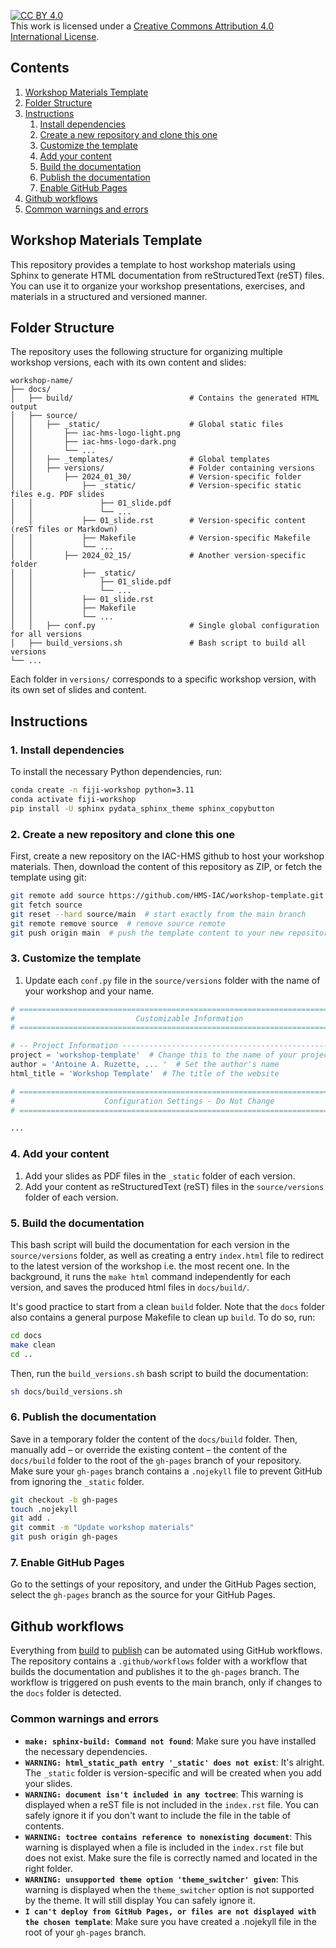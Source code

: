 [![CC BY 4.0][cc-by-shield]][cc-by]  
This work is licensed under a [Creative Commons Attribution 4.0 International License][cc-by].  

[cc-by]: http://creativecommons.org/licenses/by/4.0/  
[cc-by-shield]: https://img.shields.io/badge/License-CC%20BY%204.0-lightgrey.svg  

## Contents

1. [Workshop Materials Template](#workshop-materials-template)
2. [Folder Structure](#folder-structure)
3. [Instructions](#instructions)
   1. [Install dependencies](#1-install-dependencies)
   2. [Create a new repository and clone this one](#2-create-a-new-repository-and-clone-this-one)
   3. [Customize the template](#3-customize-the-template)
   4. [Add your content](#4-add-your-content)
   5. [Build the documentation](#5-build-the-documentation)
   6. [Publish the documentation](#6-publish-the-documentation)
   7. [Enable GitHub Pages](#7-enable-github-pages)
4. [Github workflows](#8-github-workflows)
5. [Common warnings and errors](#9-common-warnings-and-errors)


## Workshop Materials Template <a name="workshop-materials-template"></a>

This repository provides a template to host workshop materials using Sphinx to generate HTML documentation from reStructuredText (reST) files. You can use it to organize your workshop presentations, exercises, and materials in a structured and versioned manner.

## Folder Structure <a name="folder-structure"></a>

The repository uses the following structure for organizing multiple workshop versions, each with its own content and slides:
    
```plaintext
workshop-name/
├── docs/
│   ├── build/                          # Contains the generated HTML output
│   ├── source/
│   │   ├── _static/                    # Global static files
│   │       ├── iac-hms-logo-light.png
│   │       ├── iac-hms-logo-dark.png
│   │       └── ...
│   │   ├── _templates/                 # Global templates
│   │   ├── versions/                   # Folder containing versions
│   │       ├── 2024_01_30/             # Version-specific folder
│   │           ├── _static/            # Version-specific static files e.g. PDF slides
│   │               ├── 01_slide.pdf
│   │               └── ...
│   │           ├── 01_slide.rst        # Version-specific content (reST files or Markdown)
│   │           ├── Makefile            # Version-specific Makefile
│   │           └── ...
│   │       ├── 2024_02_15/             # Another version-specific folder
│   │           ├── _static/
│   │               ├── 01_slide.pdf
│   │               └── ...
│   │           ├── 01_slide.rst
│   │           ├── Makefile
│   │           └── ...
│   │   ├── conf.py                     # Single global configuration for all versions
│   ├── build_versions.sh               # Bash script to build all versions
└── ...
```

Each folder in `versions/` corresponds to a specific workshop version, with its own set of slides and content.

## Instructions <a name="instructions"></a>

### 1. Install dependencies <a name="1-install-dependencies"></a>

To install the necessary Python dependencies, run:

```bash
conda create -n fiji-workshop python=3.11
conda activate fiji-workshop
pip install -U sphinx pydata_sphinx_theme sphinx_copybutton
```

### 2. Create a new repository and clone this one <a name="2-create-a-new-repository-and-clone-this-one"></a>

First, create a new repository on the IAC-HMS github to host your workshop materials. Then, download the content of this repository as ZIP, or fetch the template using git:

```bash
git remote add source https://github.com/HMS-IAC/workshop-template.git
git fetch source
git reset --hard source/main  # start exactly from the main branch
git remote remove source  # remove source remote
git push origin main  # push the template content to your new repository; only force the push for the first time
```

### 3. Customize the template <a name="3-customize-the-template"></a>

1. Update each `conf.py` file in the `source/versions` folder with the name of your workshop and your name.

```python
# =============================================================================
#                           Customizable Information
# =============================================================================

# -- Project Information -----------------------------------------------------
project = 'workshop-template'  # Change this to the name of your project
author = 'Antoine A. Ruzette, ... '  # Set the author's name
html_title = 'Workshop Template'  # The title of the website

# =============================================================================
#                    Configuration Settings - Do Not Change
# =============================================================================

...

```

### 4. Add your content <a name="4-add-your-content"></a>

1. Add your slides as PDF files in the `_static` folder of each version.
2. Add your content as reStructuredText (reST) files in the `source/versions` folder of each version.

### 5. Build the documentation <a name="5-build-the-documentation"></a>

This bash script will build the documentation for each version in the `source/versions` folder, as well as creating a entry `index.html` file to redirect to the latest version of the workshop i.e. the most recent one. In the background, it runs the `make html` command independently for each version, and saves the produced html files in `docs/build/`.

It's good practice to start from a clean `build` folder. Note that the `docs` folder also contains a general purpose Makefile to clean up `build`. To do so, run:

```bash
cd docs
make clean
cd ..
```

Then, run the `build_versions.sh` bash script to build the documentation:

```bash
sh docs/build_versions.sh
```

### 6. Publish the documentation <a name="6-publish-the-documentation"></a>

Save in a temporary folder the content of the `docs/build` folder. Then, manually add – or override the existing content – the content of the `docs/build` folder to the root of the `gh-pages` branch of your repository. Make sure your `gh-pages` branch contains a `.nojekyll` file to prevent GitHub from ignoring the `_static` folder.

```bash
git checkout -b gh-pages
touch .nojekyll
git add .
git commit -m "Update workshop materials"
git push origin gh-pages
```

### 7. Enable GitHub Pages <a name="7-enable-github-pages"></a>

Go to the settings of your repository, and under the GitHub Pages section, select the `gh-pages` branch as the source for your GitHub Pages.

## Github workflows <a name="8-github-workflows"></a>

Everything from [build](#5-build-the-documentation) to [publish](#7-enable-github-pages) can be automated using GitHub workflows. The repository contains a `.github/workflows` folder with a workflow that builds the documentation and publishes it to the `gh-pages` branch. The workflow is triggered on push events to the main branch, only if changes to the `docs` folder is detected.

### Common warnings and errors <a name="9-common-warnings-and-errors"></a>

- **`make: sphinx-build: Command not found`**: Make sure you have installed the necessary dependencies.
- **`WARNING: html_static_path entry '_static' does not exist`**: It's alright. The `_static` folder is version-specific and will be created when you add your slides.
- **`WARNING: document isn't included in any toctree`**: This warning is displayed when a reST file is not included in the `index.rst` file. You can safely ignore it if you don't want to include the file in the table of contents.
- **`WARNING: toctree contains reference to nonexisting document`**: This warning is displayed when a file is included in the `index.rst` file but does not exist. Make sure the file is correctly named and located in the right folder.
- **`WARNING: unsupported theme option 'theme_switcher' given`**: This warning is displayed when the `theme_switcher` option is not supported by the theme. It will still display You can safely ignore it.
- **`I can't deploy from GitHub Pages, or files are not displayed with the chosen template`**: Make sure you have created a .nojekyll file in the root of your `gh-pages` branch.
